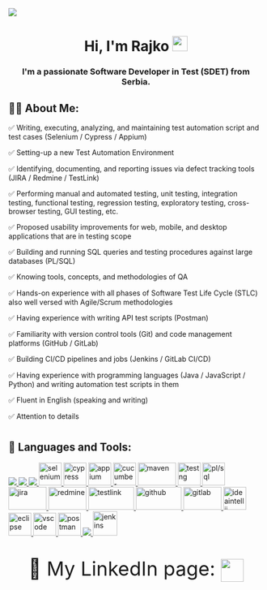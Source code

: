<p><a href = "https://www.linkedin.com/in/rajko-vukovic/"><img align="center" src="https://wew-tech.com/wewtech/assets/process5.gif" width="auto" height="auto" /></a></p>


<h1 align="center">Hi, I'm Rajko <img src="https://raw.githubusercontent.com/MartinHeinz/MartinHeinz/master/wave.gif" width="30px"></h1>

<h3 align="center">I'm a passionate Software Developer in Test (SDET) from Serbia.</h3>



## 🙋‍♂️ About Me:

✅ Writing, executing, analyzing, and maintaining test automation script and test cases (Selenium / Cypress / Appium)

✅ Setting-up a new Test Automation Environment

✅ Identifying, documenting, and reporting issues via defect tracking tools (JIRA / Redmine / TestLink)

✅ Performing manual and automated testing, unit testing, integration testing, functional testing, regression testing, exploratory testing, cross-browser testing, GUI testing, etc.

✅ Proposed usability improvements for web, mobile, and desktop applications that are in testing scope

✅ Building and running SQL queries and testing procedures against large databases (PL/SQL)

✅ Knowing tools, concepts, and methodologies of QA

✅ Hands-on experience with all phases of Software Test Life Cycle (STLC) also well versed with Agile/Scrum methodologies

✅ Having experience with writing API test scripts (Postman)

✅ Familiarity with version control tools (Git) and code management platforms (GitHub / GitLab)

✅ Building CI/CD pipelines and jobs (Jenkins / GitLab CI/CD)

✅ Having experience with programming languages (Java / JavaScript / Python) and writing automation test scripts in them

✅ Fluent in English (speaking and writing)

✅ Attention to details

<h1></h1>

## 🚀 Languages and Tools:

<p align="left"> 
    <a href="https://www.java.com" target="_blank"> <img src="https://img.icons8.com/color/48/000000/java-coffee-cup-logo.png"/> </a>
    <a href="https://developer.mozilla.org/en-US/docs/Web/JavaScript" target="_blank"> <img src="https://img.icons8.com/color/48/000000/javascript.png"/> </a> 
    <a href="https://www.python.org" target="_blank"> <img src="https://img.icons8.com/color/48/000000/python.png"/> </a> 
    <a href="https://www.selenium.dev" target="_blank"> <img src="https://upload.wikimedia.org/wikipedia/commons/d/d5/Selenium_Logo.png" alt="selenium" width="45" height="45"/> </a> 
    <a href="https://www.cypress.io" target="_blank"> <img src="https://iconape.com/wp-content/files/gj/370774/svg/370774.svg" alt="cypress" width="45" height="45"/> </a> 
    <a href="https://appium.io/" target="_blank"> <img src="https://brandslogos.com/wp-content/uploads/thumbs/appium-logo-vector.svg" alt="appium" width="45" height="45"/> </a> 
    <a href="https://cucumber.io" target="_blank"> <img src="https://cdn.freelogovectors.net/wp-content/uploads/2020/11/cucumber-logo.png" alt="cucumber" width="45" height="45"/> </a> 
    <a href="https://maven.apache.org/index.html" target="_blank"> <img src="https://unixcop.com/wp-content/uploads/2021/04/Apache-maven.jpg" alt="maven" width="75" height="45"/> </a> 
    <a href="https://testng.org/doc" target="_blank"> <img src="https://i2.wp.com/blog.knoldus.com/wp-content/uploads/2020/01/TESTNG.png" alt="testng" width="45" height="45"/> </a> 
    <a href="https://www.techonthenet.com/oracle/index.php" target="_blank"> <img src="https://my.trocaire.edu/app/uploads/2016/12/pl-sql.png" alt="pl/sql" width="45" height="45"/> </a> 
    <a href="https://www.atlassian.com/software/jira" target="_blank"> <img src="https://logos-world.net/wp-content/uploads/2021/02/Jira-Logo.png" alt="jira" width="75" height="45"/> </a>
    <a href="https://www.redmine.org" target="_blank"> <img src="https://www.redmineup.com/cms/assets/thumbnail//38122/600/redmine_logo.png" alt="redmine" width="75" height="45"/> </a>
    <a href="https://testlink.org" target="_blank"> <img src="https://miro.medium.com/max/1400/1*ezeaO1L6xMh55p00csxPfw.png" alt="testlink" width="90" height="45"/> </a>
    <a href="https://github.com" target="_blank"> <img src="https://www.kindpng.com/picc/m/128-1280187_github-logo-png-github-transparent-png.png" alt="github" width="90" height="45"/> </a> 
    <a href="https://about.gitlab.com" target="_blank"> <img src="https://about.gitlab.com/images/press/logo/jpg/gitlab-logo-gray-rgb.jpg" alt="gitlab" width="75" height="45"/> </a> 
    <a href="https://www.jetbrains.com/idea" target="_blank"> <img src="https://resources.jetbrains.com/storage/products/intellij-idea/img/meta/intellij-idea_logo_300x300.png" alt="ideaintellij" width="45" height="45"/> </a> 
    <a href="https://www.eclipse.org" target="_blank"> <img src="https://img.utdstc.com/icon/3c7/fcf/3c7fcf4930fa9402c22cee35e03fe9fcf9e8e47c9381d6b9e6922d71ee2e067a:200" alt="eclipse" width="45" height="45"/> </a> 
    <a href="https://code.visualstudio.com" target="_blank"> <img src="https://code.visualstudio.com/assets/apple-touch-icon.png" alt="vscode" width="45" height="45"/> </a> 
    <a href="https://postman.com" target="_blank"> <img src="https://www.vectorlogo.zone/logos/getpostman/getpostman-icon.svg" alt="postman" width="45" height="45"/> </a>   
    <a href="https://git-scm.com/" target="_blank"> <img src="https://img.icons8.com/color/48/000000/git.png"/> </a> 
    <a href="https://www.jenkins.io" target="_blank"> <img src="https://www.vectorlogo.zone/logos/jenkins/jenkins-icon.svg" alt="jenkins" width="48" height="48"/> </a> 
    
</p>
<h1></h1>
<p align="center", style="font-size:4vw">
🔗 My LinkedIn page: <a href = "https://www.linkedin.com/in/rajko-vukovic/"><img align="center" src="https://img.icons8.com/fluent/48/000000/linkedin.png" width="45" height="45"/></a>
</p>

<h1></h1>

<!---
rajo-vukovic/rajo-vukovic is a ✨ special ✨ repository because its `README.md` (this file) appears on your GitHub profile.
You can click the Preview link to take a look at your changes.
--->
